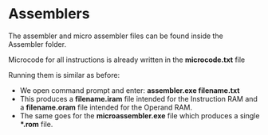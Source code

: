 # Assemblers

The assembler and micro assembler files can be found inside the Assembler folder.

Microcode for all instructions is already written in the **microcode.txt** file

Running them is similar as before:

* We open command prompt and enter: **assembler.exe filename.txt**
* This produces a **filename.iram** file intended for the Instruction RAM and a **filename.oram** file intended for the Operand RAM.
* The same goes for the **microassembler.exe** file which produces a single **\*.rom** file.
